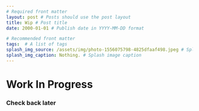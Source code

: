 ```yaml
---
# Required front matter
layout: post # Posts should use the post layout
title: Wip # Post title
date: 2000-01-01 # Publish date in YYYY-MM-DD format

# Recommended front matter
tags:  # A list of tags
splash_img_source: /assets/img/photo-1556075798-4825dfaaf498.jpeg # Splash image source, high resolution images with an aspect ratio close to 4:3 recommended
splash_img_caption: Nothing. # Splash image caption
---
```


# Work In Progress

### Check back later